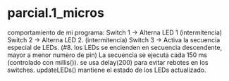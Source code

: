 # parcial.1_micros
comportamiento de mi programa:
Switch 1 → Alterna LED 1 (intermitencia)
Switch 2 → Alterna LED 2. (intermitencia)
Switch 3 → Activa la secuencia especial de LEDs. (#8. los LEDs se encienden en secuencia descendente, mayor a menor numero de pin)
La secuencia se ejecuta cada 150 ms (controlado con millis()).
se usa delay(200) para evitar rebotes en los switches.
updateLEDs() mantiene el estado de los LEDs actualizado.
